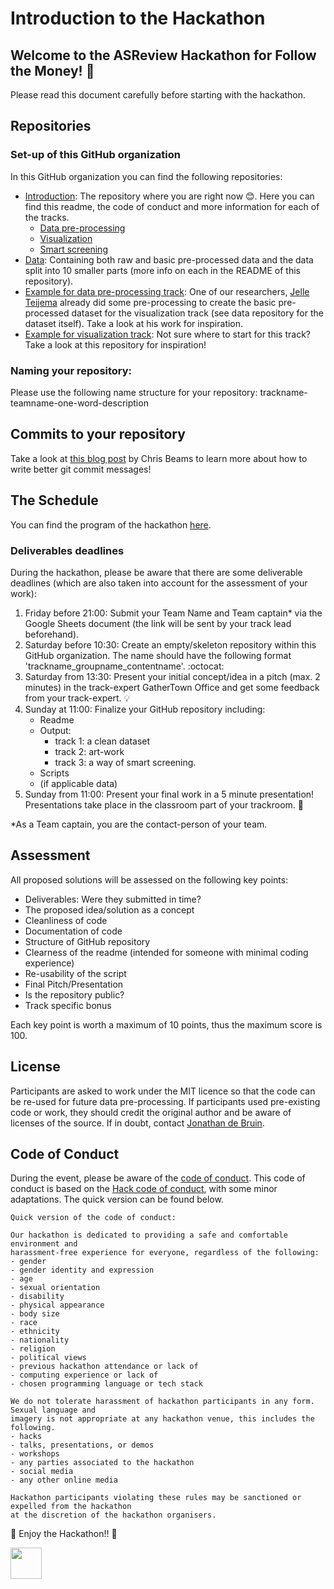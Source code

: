 # Introduction to the Hackathon
## Welcome to the ASReview Hackathon for Follow the Money! :wave:

Please read this document carefully before starting with the hackathon. 

## Repositories

### Set-up of this GitHub organization
In this GitHub organization you can find the following repositories:
- [Introduction](https://github.com/asreview-ftm-hackathon/Introduction): The repository where you are right now 😊. Here you can find this readme, the code of conduct and more information for each of the tracks.
  - [Data pre-processing](https://github.com/asreview-ftm-hackathon/Introduction/blob/main/track-information.md#track-1-data-pre-processing)
  - [Visualization](https://github.com/asreview-ftm-hackathon/Introduction/blob/main/track-information.md#track-2-visualization)
  - [Smart screening](https://github.com/asreview-ftm-hackathon/Introduction/blob/main/track-information.md#track-3-smart-screening)
- [Data](https://github.com/asreview-ftm-hackathon/Data): Containing both raw and basic pre-processed data and the data split into 10 smaller parts (more info on each in the README of this repository). 
- [Example for data pre-processing track](https://github.com/asreview-ftm-hackathon/Example-for-data-pre-processing-track): One of our researchers, [Jelle Teijema]() already did some pre-processing to create the basic pre-processed dataset for the visualization track (see data repository for the dataset itself). Take a look at his work for inspiration.
- [Example for visualization track](https://github.com/asreview-ftm-hackathon/Example-for-visualization-track): Not sure where to start for this track? Take a look at this repository for inspiration!

### Naming your repository:
Please use the following name structure for your repository: trackname-teamname-one-word-description

## Commits to your repository
Take a look at [this blog post](https://chris.beams.io/posts/git-commit/) by Chris Beams to learn more about how to write better git commit messages!

## The Schedule
You can find the program of the hackathon [here](https://asreview.nl/academy/hackathon/#preliminary-hackathon-program).

### Deliverables deadlines
During the hackathon, please be aware that there are some deliverable deadlines (which are also taken into account for the assessment of your work):


1. Friday before 21:00: Submit your Team Name and Team captain* via the Google Sheets document (the link will be sent by your track lead beforehand).
2. Saturday before 10:30: Create an empty/skeleton repository within this GitHub organization. The name should have the following format 'trackname_groupname_contentname'. :octocat:
4. Saturday from 13:30: Present your initial concept/idea in a pitch (max. 2 minutes) in the track-expert GatherTown Office and get some feedback from your track-expert. 💡
5. Sunday at 11:00: Finalize your GitHub repository including:
    - Readme
    - Output: 
      - track 1: a clean dataset
      - track 2: art-work
      - track 3: a way of smart screening.
    - Scripts
    - (if applicable data) 
6. Sunday from 11:00: Present your final work in a 5 minute presentation! Presentations take place in the classroom part of your trackroom. 🥳

*As a Team captain, you are the contact-person of your team. 

## Assessment
All proposed solutions will be assessed on the following key points:
- Deliverables: Were they submitted in time?
- The proposed idea/solution as a concept
- Cleanliness of code
- Documentation of code
- Structure of GitHub repository
- Clearness of the readme (intended for someone with minimal coding experience) 
- Re-usability of the script
- Final Pitch/Presentation
- Is the repository public?
- Track specific bonus

Each key point is worth a maximum of 10 points, thus the maximum score is 100.

## License 
Participants are asked to work under the MIT licence so that the code can be re-used for future data pre-processing. 
If participants used pre-existing code or work, they should credit the original author and be aware of licenses of the source. 
If in doubt, contact [Jonathan de Bruin](https://github.com/J535D165).

## Code of Conduct
During the event, please be aware of the [code of conduct](https://github.com/asreview-ftm-hackathon/Introduction/blob/main/code-of-conduct.md). 
This code of conduct is based on the [Hack code of conduct](https://hackcodeofconduct.org/index.html), with some minor adaptations.
The quick version can be found below.
 
```
Quick version of the code of conduct:
 
Our hackathon is dedicated to providing a safe and comfortable environment and 
harassment-free experience for everyone, regardless of the following:
- gender
- gender identity and expression
- age
- sexual orientation
- disability
- physical appearance
- body size
- race
- ethnicity
- nationality
- religion
- political views
- previous hackathon attendance or lack of
- computing experience or lack of
- chosen programming language or tech stack

We do not tolerate harassment of hackathon participants in any form. Sexual language and 
imagery is not appropriate at any hackathon venue, this includes the following.
- hacks
- talks, presentations, or demos
- workshops
- any parties associated to the hackathon
- social media
- any other online media

Hackathon participants violating these rules may be sanctioned or expelled from the hackathon 
at the discretion of the hackathon organisers.
```

🎊 Enjoy the Hackathon!! 🎊

<img src="https://upload.wikimedia.org/wikipedia/commons/2/20/Rubber_duck.svg" width="50" height="50">
